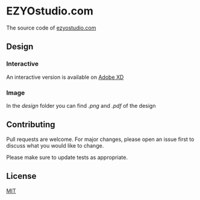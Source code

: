 # EZYOstudio.com

The source code of [ezyostudio.com](https://ezyostudio.com)

## Design

### Interactive
An interactive version is available on [Adobe XD](https://xd.adobe.com/view/c8a91e9d-9b65-4f2d-b241-dc8849ba6a87-9dfa/)

### Image

In the *design* folder you can find *.png* and *.pdf* of the design


## Contributing
Pull requests are welcome. For major changes, please open an issue first to discuss what you would like to change.

Please make sure to update tests as appropriate.

## License
[MIT](https://choosealicense.com/licenses/mit/)
